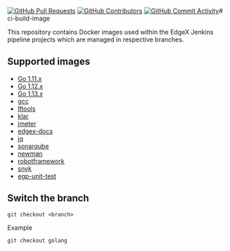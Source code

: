 [![GitHub Pull Requests](https://img.shields.io/github/issues-pr-raw/edgexfoundry/ci-build-images)](https://github.com/edgexfoundry/ci-build-images/pulls) [![GitHub Contributors](https://img.shields.io/github/contributors/edgexfoundry/ci-build-images)](https://github.com/edgexfoundry/ci-build-images/contributors) [![GitHub Commit Activity](https://img.shields.io/github/commit-activity/m/edgexfoundry/ci-build-images)](https://github.com/edgexfoundry/ci-build-images/commits)# ci-build-image

This repository contains Docker images used within the EdgeX Jenkins pipeline projects which are managed in respective branches.

## Supported images


- [Go 1.11.x](https://github.com/edgexfoundry/ci-build-images/tree/golang)
- [Go 1.12.x](https://github.com/edgexfoundry/ci-build-images/tree/golang-1.12)
- [Go 1.13.x](https://github.com/edgexfoundry/ci-build-images/tree/golang-1.13)
- [gcc](https://github.com/edgexfoundry/ci-build-images/tree/gcc)
- [lftools](https://github.com/edgexfoundry/ci-build-images/tree/lftools)
- [klar](https://github.com/edgexfoundry/ci-build-images/tree/klar)
- [jmeter](https://github.com/edgexfoundry/ci-build-images/tree/jmeter)
- [edgex-docs](https://github.com/edgexfoundry/ci-build-images/tree/edgex-docs)
- [jq](https://github.com/edgexfoundry/ci-build-images/tree/jq)
- [sonarqube](https://github.com/edgexfoundry/ci-build-images/tree/sonarqube)
- [newman](https://github.com/edgexfoundry/ci-build-images/tree/newman)
- [robotframework](https://github.com/edgexfoundry/ci-build-images/tree/robotframework)
- [snyk](https://github.com/edgexfoundry/ci-build-images/tree/snyk)
- [egp-unit-test](https://github.com/edgexfoundry/ci-build-images/tree/egp-unit-test)


## Switch the branch
```
git checkout <branch>
```
Example
```
git checkout golang
```